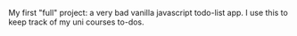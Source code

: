 My first "full" project: a very bad vanilla javascript todo-list app. I use this to keep track of my uni courses to-dos.
